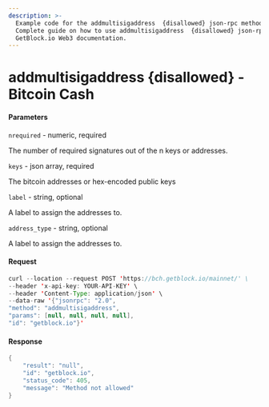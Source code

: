 ```yaml
---
description: >-
  Example code for the addmultisigaddress  {disallowed} json-rpc method.
  Сomplete guide on how to use addmultisigaddress  {disallowed} json-rpc in
  GetBlock.io Web3 documentation.
---
```


# addmultisigaddress {disallowed} - Bitcoin Cash

#### Parameters

`nrequired` - numeric, required

The number of required signatures out of the n keys or addresses.

`keys` - json array, required

The bitcoin addresses or hex-encoded public keys

`label` - string, optional

A label to assign the addresses to.

`address_type` - string, optional

A label to assign the addresses to.

#### Request

```java
curl --location --request POST 'https://bch.getblock.io/mainnet/' \ 
--header 'x-api-key: YOUR-API-KEY' \ 
--header 'Content-Type: application/json' \ 
--data-raw '{"jsonrpc": "2.0",
"method": "addmultisigaddress",
"params": [null, null, null, null],
"id": "getblock.io"}'
```

#### Response

```java
{
    "result": "null",
    "id": "getblock.io",
    "status_code": 405,
    "message": "Method not allowed"
}
```
